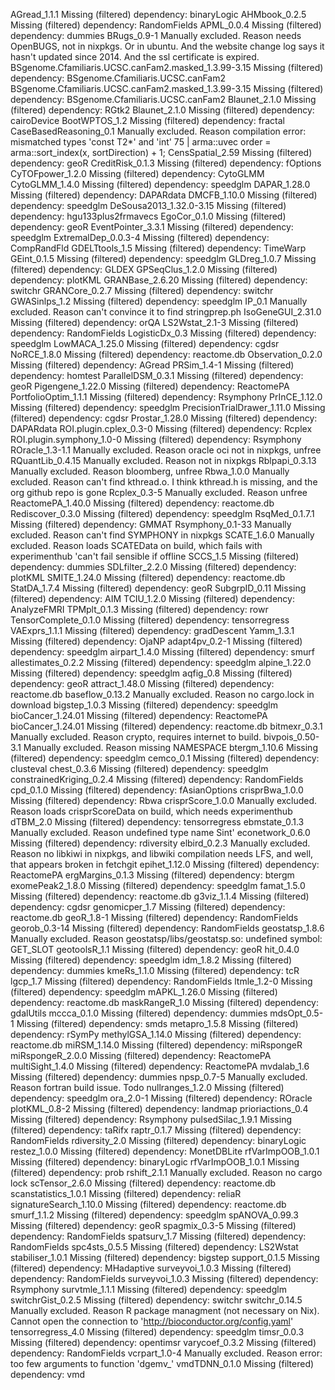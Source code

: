 AGread_1.1.1	Missing (filtered) dependency: binaryLogic
AHMbook_0.2.5	Missing (filtered) dependency: RandomFields
APML_0.0.4	Missing (filtered) dependency: dummies
BRugs_0.9-1	Manually excluded. Reason needs OpenBUGS, not in nixpkgs. Or in ubuntu. And the website change log says it hasn't updated since 2014. And the ssl certificate is expired.
BSgenome.Cfamiliaris.UCSC.canFam2.masked_1.3.99-3.15	Missing (filtered) dependency: BSgenome.Cfamiliaris.UCSC.canFam2
BSgenome.Cfamiliaris.UCSC.canFam2.masked_1.3.99-3.15	Missing (filtered) dependency: BSgenome.Cfamiliaris.UCSC.canFam2
Blaunet_2.1.0	Missing (filtered) dependency: RGtk2
Blaunet_2.1.0	Missing (filtered) dependency: cairoDevice
BootWPTOS_1.2	Missing (filtered) dependency: fractal
CaseBasedReasoning_0.1	Manually excluded. Reason compilation error: mismatched types 'const T2*' and 'int' 75 |   arma::uvec order = arma::sort_index(x, sortDirection) + 1;
CensSpatial_2.59	Missing (filtered) dependency: geoR
CreditRisk_0.1.3	Missing (filtered) dependency: fOptions
CyTOFpower_1.2.0	Missing (filtered) dependency: CytoGLMM
CytoGLMM_1.4.0	Missing (filtered) dependency: speedglm
DAPAR_1.28.0	Missing (filtered) dependency: DAPARdata
DMCFB_1.10.0	Missing (filtered) dependency: speedglm
DeSousa2013_1.32.0-3.15	Missing (filtered) dependency: hgu133plus2frmavecs
EgoCor_0.1.0	Missing (filtered) dependency: geoR
EventPointer_3.3.1	Missing (filtered) dependency: speedglm
ExtremalDep_0.0.3-4	Missing (filtered) dependency: CompRandFld
GDELTtools_1.5	Missing (filtered) dependency: TimeWarp
GEint_0.1.5	Missing (filtered) dependency: speedglm
GLDreg_1.0.7	Missing (filtered) dependency: GLDEX
GPSeqClus_1.2.0	Missing (filtered) dependency: plotKML
GRANBase_2.6.20	Missing (filtered) dependency: switchr
GRANCore_0.2.7	Missing (filtered) dependency: switchr
GWASinlps_1.2	Missing (filtered) dependency: speedglm
IP_0.1	Manually excluded. Reason can't convince it to find stringprep.ph
IsoGeneGUI_2.31.0	Missing (filtered) dependency: orQA
LS2Wstat_2.1-3	Missing (filtered) dependency: RandomFields
LogisticDx_0.3	Missing (filtered) dependency: speedglm
LowMACA_1.25.0	Missing (filtered) dependency: cgdsr
NoRCE_1.8.0	Missing (filtered) dependency: reactome.db
Observation_0.2.0	Missing (filtered) dependency: AGread
PRSim_1.4-1	Missing (filtered) dependency: homtest
ParallelDSM_0.3.1	Missing (filtered) dependency: geoR
Pigengene_1.22.0	Missing (filtered) dependency: ReactomePA
PortfolioOptim_1.1.1	Missing (filtered) dependency: Rsymphony
PrInCE_1.12.0	Missing (filtered) dependency: speedglm
PrecisionTrialDrawer_1.11.0	Missing (filtered) dependency: cgdsr
Prostar_1.28.0	Missing (filtered) dependency: DAPARdata
ROI.plugin.cplex_0.3-0	Missing (filtered) dependency: Rcplex
ROI.plugin.symphony_1.0-0	Missing (filtered) dependency: Rsymphony
ROracle_1.3-1.1	Manually excluded. Reason oracle oci not in nixpkgs, unfree
RQuantLib_0.4.15	Manually excluded. Reason not in nixpkgs
Rblpapi_0.3.13	Manually excluded. Reason bloomberg, unfree
Rbwa_1.0.0	Manually excluded. Reason can't find kthread.o. I think kthread.h is missing, and the org github repo is gone
Rcplex_0.3-5	Manually excluded. Reason unfree
ReactomePA_1.40.0	Missing (filtered) dependency: reactome.db
Rediscover_0.3.0	Missing (filtered) dependency: speedglm
RsqMed_0.1.7.1	Missing (filtered) dependency: GMMAT
Rsymphony_0.1-33	Manually excluded. Reason can't find SYMPHONY in nixpkgs
SCATE_1.6.0	Manually excluded. Reason loads SCATEData on build, which fails with experimenthub 'can't fail sensible if offline
SCCS_1.5	Missing (filtered) dependency: dummies
SDLfilter_2.2.0	Missing (filtered) dependency: plotKML
SMITE_1.24.0	Missing (filtered) dependency: reactome.db
StatDA_1.7.4	Missing (filtered) dependency: geoR
SubgrpID_0.11	Missing (filtered) dependency: AIM
TCIU_1.2.0	Missing (filtered) dependency: AnalyzeFMRI
TPMplt_0.1.3	Missing (filtered) dependency: rowr
TensorComplete_0.1.0	Missing (filtered) dependency: tensorregress
VAExprs_1.1.1	Missing (filtered) dependency: gradDescent
Yamm_1.3.1	Missing (filtered) dependency: OjaNP
adapt4pv_0.2-1	Missing (filtered) dependency: speedglm
airpart_1.4.0	Missing (filtered) dependency: smurf
allestimates_0.2.2	Missing (filtered) dependency: speedglm
alpine_1.22.0	Missing (filtered) dependency: speedglm
aqfig_0.8	Missing (filtered) dependency: geoR
attract_1.48.0	Missing (filtered) dependency: reactome.db
baseflow_0.13.2	Manually excluded. Reason no cargo.lock in download
bigstep_1.0.3	Missing (filtered) dependency: speedglm
bioCancer_1.24.01	Missing (filtered) dependency: ReactomePA
bioCancer_1.24.01	Missing (filtered) dependency: reactome.db
bitmexr_0.3.1	Manually excluded. Reason crypto, requires internet to build. 
bivpois_0.50-3.1	Manually excluded. Reason missing NAMESPACE
btergm_1.10.6	Missing (filtered) dependency: speedglm
cemco_0.1	Missing (filtered) dependency: clusteval
chest_0.3.6	Missing (filtered) dependency: speedglm
constrainedKriging_0.2.4	Missing (filtered) dependency: RandomFields
cpd_0.1.0	Missing (filtered) dependency: fAsianOptions
crisprBwa_1.0.0	Missing (filtered) dependency: Rbwa
crisprScore_1.0.0	Manually excluded. Reason loads crisprScoreData on build, which needs experimenthub
dTBM_2.0	Missing (filtered) dependency: tensorregress
ebmstate_0.1.3	Manually excluded. Reason undefined type name Sint'
econetwork_0.6.0	Missing (filtered) dependency: rdiversity
elbird_0.2.3	Manually excluded. Reason no libkiwi in nixpkgs, and libwiki compilation needs LFS, and well, that appears broken in fetchgit
epihet_1.12.0	Missing (filtered) dependency: ReactomePA
ergMargins_0.1.3	Missing (filtered) dependency: btergm
exomePeak2_1.8.0	Missing (filtered) dependency: speedglm
famat_1.5.0	Missing (filtered) dependency: reactome.db
g3viz_1.1.4	Missing (filtered) dependency: cgdsr
genomicper_1.7	Missing (filtered) dependency: reactome.db
geoR_1.8-1	Missing (filtered) dependency: RandomFields
georob_0.3-14	Missing (filtered) dependency: RandomFields
geostatsp_1.8.6	Manually excluded. Reason geostatsp/libs/geostatsp.so: undefined symbol: GET_SLOT
geotoolsR_1.1	Missing (filtered) dependency: geoR
hit_0.4.0	Missing (filtered) dependency: speedglm
idm_1.8.2	Missing (filtered) dependency: dummies
kmeRs_1.1.0	Missing (filtered) dependency: tcR
lgcp_1.7	Missing (filtered) dependency: RandomFields
ltmle_1.2-0	Missing (filtered) dependency: speedglm
mAPKL_1.26.0	Missing (filtered) dependency: reactome.db
maskRangeR_1.0	Missing (filtered) dependency: gdalUtils
mccca_0.1.0	Missing (filtered) dependency: dummies
mdsOpt_0.5-1	Missing (filtered) dependency: smds
metapro_1.5.8	Missing (filtered) dependency: rSymPy
methylGSA_1.14.0	Missing (filtered) dependency: reactome.db
miRSM_1.14.0	Missing (filtered) dependency: miRspongeR
miRspongeR_2.0.0	Missing (filtered) dependency: ReactomePA
multiSight_1.4.0	Missing (filtered) dependency: ReactomePA
mvdalab_1.6	Missing (filtered) dependency: dummies
npsp_0.7-5	Manually excluded. Reason fortran build issue. Todo
nullranges_1.2.0	Missing (filtered) dependency: speedglm
ora_2.0-1	Missing (filtered) dependency: ROracle
plotKML_0.8-2	Missing (filtered) dependency: landmap
prioriactions_0.4	Missing (filtered) dependency: Rsymphony
pulsedSilac_1.9.1	Missing (filtered) dependency: taRifx
raptr_0.1.7	Missing (filtered) dependency: RandomFields
rdiversity_2.0	Missing (filtered) dependency: binaryLogic
restez_1.0.0	Missing (filtered) dependency: MonetDBLite
rfVarImpOOB_1.0.1	Missing (filtered) dependency: binaryLogic
rfVarImpOOB_1.0.1	Missing (filtered) dependency: prob
rshift_2.1.1	Manually excluded. Reason no cargo lock
scTensor_2.6.0	Missing (filtered) dependency: reactome.db
scanstatistics_1.0.1	Missing (filtered) dependency: reliaR
signatureSearch_1.10.0	Missing (filtered) dependency: reactome.db
smurf_1.1.2	Missing (filtered) dependency: speedglm
spANOVA_0.99.3	Missing (filtered) dependency: geoR
spagmix_0.3-5	Missing (filtered) dependency: RandomFields
spatsurv_1.7	Missing (filtered) dependency: RandomFields
spc4sts_0.5.5	Missing (filtered) dependency: LS2Wstat
stabiliser_1.0.1	Missing (filtered) dependency: bigstep
support_0.1.5	Missing (filtered) dependency: MHadaptive
surveyvoi_1.0.3	Missing (filtered) dependency: RandomFields
surveyvoi_1.0.3	Missing (filtered) dependency: Rsymphony
survtmle_1.1.1	Missing (filtered) dependency: speedglm
switchrGist_0.2.5	Missing (filtered) dependency: switchr
switchr_0.14.5	Manually excluded. Reason R package managment (not necessary on Nix). Cannot open the connection to 'http://bioconductor.org/config.yaml'
tensorregress_4.0	Missing (filtered) dependency: speedglm
timsr_0.0.3	Missing (filtered) dependency: opentimsr
varycoef_0.3.2	Missing (filtered) dependency: RandomFields
vcrpart_1.0-4	Manually excluded. Reason error: too few arguments to function 'dgemv_'
vmdTDNN_0.1.0	Missing (filtered) dependency: vmd